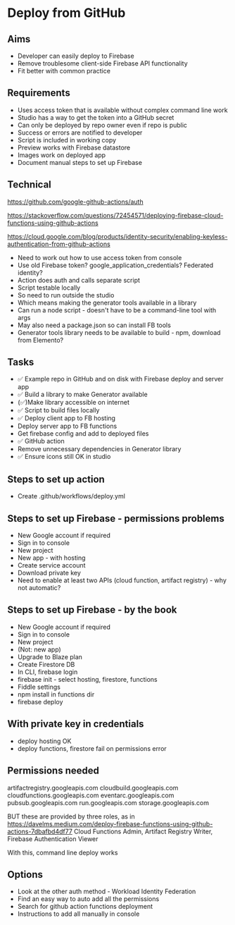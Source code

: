 Deploy from GitHub
==================

Aims
----

- Developer can easily deploy to Firebase
- Remove troublesome client-side Firebase API functionality
- Fit better with common practice

Requirements
------------

- Uses access token that is available without complex command line work
- Studio has a way to get the token into a GitHub secret
- Can only be deployed by repo owner even if repo is public
- Success or errors are notified to developer
- Script is included in working copy
- Preview works with Firebase datastore
- Images work on deployed app
- Document manual steps to set up Firebase


Technical
---------

https://github.com/google-github-actions/auth

https://stackoverflow.com/questions/72454571/deploying-firebase-cloud-functions-using-github-actions

https://cloud.google.com/blog/products/identity-security/enabling-keyless-authentication-from-github-actions

- Need to work out how to use access token from console
- Use old Firebase token?  google_application_credentials? Federated identity?
- Action does auth and calls separate script
- Script testable locally
- So need to run outside the studio
- Which means making the generator tools available in a library
- Can run a node script - doesn't have to be a command-line tool with args
- May also need a package.json so can install FB tools
- Generator tools library needs to be available to build - npm, download from Elemento?

Tasks
-----

- ✅ Example repo in GitHub and on disk with Firebase deploy and server app
- ✅ Build a library to make Generator available
- (✅)Make library accessible on internet
- ✅ Script to build files locally
- ✅ Deploy client app to FB hosting 
- Deploy server app to FB functions
- Get firebase config and add to deployed files
- ✅ GitHub action
- Remove unnecessary dependencies in Generator library
- ✅ Ensure icons still OK in studio

Steps to set up action
----------------------

- Create .github/workflows/deploy.yml


Steps to set up Firebase - permissions problems
------------------------

- New Google account if required
- Sign in to console
- New project
- New app - with hosting
- Create service account
- Download private key
- Need to enable at least two APIs (cloud function, artifact registry) - why not automatic?

Steps to set up Firebase - by the book
--------------------------------------

- New Google account if required
- Sign in to console
- New project
- (Not: new app)
- Upgrade to Blaze plan
- Create Firestore DB
- In CLI, firebase login
- firebase init - select hosting, firestore, functions
- Fiddle settings
- npm install in functions dir
- firebase deploy

With private key in credentials
-------------------------------
- deploy hosting OK
- deploy functions, firestore fail on permissions error

Permissions needed
------------------
artifactregistry.googleapis.com
cloudbuild.googleapis.com
cloudfunctions.googleapis.com
eventarc.googleapis.com
pubsub.googleapis.com
run.googleapis.com
storage.googleapis.com

BUT these are provided by three roles, as in
https://davelms.medium.com/deploy-firebase-functions-using-github-actions-7dbafbd4df77
Cloud Functions Admin, Artifact Registry Writer, Firebase Authentication Viewer

With this, command line deploy works

Options
-------

- Look at the other auth method - Workload Identity Federation
- Find an easy way to auto add all the permissions
- Search for github action functions deployment
- Instructions to add all manually in console

